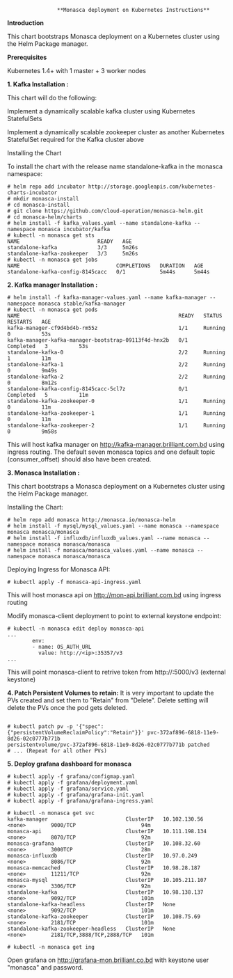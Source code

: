                     **Monasca deployment on Kubernetes Instructions**


**Introduction**

This chart bootstraps Monasca deployment on a Kubernetes cluster using the Helm Package manager.

**Prerequisites**

Kubernetes 1.4+ with 1 master + 3 worker nodes


**1. Kafka Installation :**

This chart will do the following:

Implement a dynamically scalable kafka cluster using Kubernetes StatefulSets

Implement a dynamically scalable zookeeper cluster as another Kubernetes StatefulSet required for the Kafka cluster above


Installing the Chart

To install the chart with the release name standalone-kafka in the monasca namespace:
```
# helm repo add incubator http://storage.googleapis.com/kubernetes-charts-incubator
# mkdir monasca-install
# cd monasca-install
# git clone https://github.com/cloud-operation/monasca-helm.git
# cd monasca-helm/charts
# helm install -f kafka_values.yaml --name standalone-kafka --namespace monasca incubator/kafka
# kubectl -n monasca get sts
NAME                         READY   AGE
standalone-kafka             3/3     5m26s
standalone-kafka-zookeeper   3/3     5m26s
# kubectl -n monasca get jobs
NAME                               COMPLETIONS   DURATION   AGE
standalone-kafka-config-8145cacc   0/1           5m44s      5m44s
```

**2. Kafka manager Installation :**
```
# helm install -f kafka-manager-values.yaml --name kafka-manager --namespace monasca stable/kafka-manager
# kubectl -n monasca get pods
NAME                                                   READY   STATUS      RESTARTS   AGE
kafka-manager-cf9d4bd4b-rm55z                          1/1     Running     0          53s
kafka-manager-kafka-manager-bootstrap-09113f4d-hnx2b   0/1     Completed   3          53s
standalone-kafka-0                                     2/2     Running     1          11m
standalone-kafka-1                                     2/2     Running     0          9m49s
standalone-kafka-2                                     2/2     Running     0          8m12s
standalone-kafka-config-8145cacc-5cl7z                 0/1     Completed   5          11m
standalone-kafka-zookeeper-0                           1/1     Running     0          11m
standalone-kafka-zookeeper-1                           1/1     Running     0          11m
standalone-kafka-zookeeper-2                           1/1     Running     0          9m58s
```
This will host kafka manager on http://kafka-manager.brilliant.com.bd using ingress routing. The default seven monasca topics and one default topic (consumer_offset) should also have been created.


**3. Monasca Installation :**

This chart bootstraps a Monasca deployment on a Kubernetes cluster using the Helm Package manager.


Installing the Chart:
```
# helm repo add monasca http://monasca.io/monasca-helm
# helm install -f mysql/mysql_values.yaml --name monasca --namespace monasca monasca/monasca
# helm install -f influxdb/influxdb_values.yaml --name monasca --namespace monasca monasca/monasca
# helm install -f monasca/monasca_values.yaml --name monasca --namespace monasca monasca/monasca
```
Deploying Ingress for Monasca API:
```
# kubectl apply -f monasca-api-ingress.yaml
```
This will host monasca api on http://mon-api.brilliant.com.bd using ingress routing

Modify monasca-client deployment to point to external keystone endpoint:
```
# kubectl -n monasca edit deploy monasca-api
...
        env:
        - name: OS_AUTH_URL
          value: http://<ip>:35357/v3
...
```
This will point monasca-client to retrive token from http://<ip>:5000/v3 (external keystone)


**4. Patch Persistent Volumes to retain:**
It is very important to update the PVs created and set them to "Retain" from "Delete". Delete setting will delete the PVs once the pod gets deleted.
```

# kubectl patch pv -p '{"spec":{"persistentVolumeReclaimPolicy":"Retain"}}' pvc-372af896-6818-11e9-8d26-02c0777b771b
persistentvolume/pvc-372af896-6818-11e9-8d26-02c0777b771b patched
# ... (Repeat for all other PVs)
```
**5. Deploy grafana dashboard for monasca**
```
# kubectl apply -f grafana/configmap.yaml
# kubectl apply -f grafana/deployment.yaml
# kubectl apply -f grafana/service.yaml
# kubectl apply -f grafana/grafana-init.yaml
# kubectl apply -f grafana/grafana-ingress.yaml

# kubectl -n monasca get svc
kafka-manager                         ClusterIP   10.102.130.56    <none>        9000/TCP                     94m
monasca-api                           ClusterIP   10.111.198.134   <none>        8070/TCP                     92m
monasca-grafana                       ClusterIP   10.108.32.60     <none>        3000TCP                      28m
monasca-influxdb                      ClusterIP   10.97.0.249      <none>        8086/TCP                     92m
monasca-memcached                     ClusterIP   10.98.28.187     <none>        11211/TCP                    92m
monasca-mysql                         ClusterIP   10.105.211.107   <none>        3306/TCP                     92m
standalone-kafka                      ClusterIP   10.98.138.137    <none>        9092/TCP                     101m
standalone-kafka-headless             ClusterIP   None             <none>        9092/TCP                     101m
standalone-kafka-zookeeper            ClusterIP   10.108.75.69     <none>        2181/TCP                     101m
standalone-kafka-zookeeper-headless   ClusterIP   None             <none>        2181/TCP,3888/TCP,2888/TCP   101m

# kubectl -n monasca get ing
```

Open grafana on http://grafana-mon.brilliant.co.bd with keystone user "monasca" and password.
